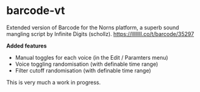 # barcode-vt
Extended version of Barcode for the Norns platform, a superb sound mangling script by Infinite Digits (schollz).
https://llllllll.co/t/barcode/35297 

**Added features**

- Manual toggles for each voice (in the Edit / Paramters menu)
- Voice toggling randomisation (with definable time range)
- Filter cutoff randomisation (with definable time range)

This is very much a work in progress.
